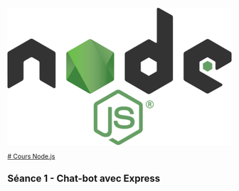 [![Logo Node.js](logo-nodejs.png)](../)

[# Cours Node.js](../)

## Séance 1 - Chat-bot avec Express
